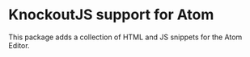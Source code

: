# KnockoutJS support for Atom

This package adds a collection of HTML and JS snippets for the Atom Editor.
